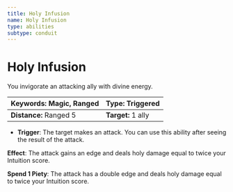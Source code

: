 ```yaml
---
title: Holy Infusion
name: Holy Infusion
type: abilities
subtype: conduit
---
```


# Holy Infusion

You invigorate an attacking ally with divine energy.

| **Keywords:** Magic, Ranged | **Type:** Triggered |
| :-------------------------- | :------------------ |
| **Distance:** Ranged 5      | **Target:** 1 ally  |

- **Trigger**: The target makes an attack. You can use this ability after seeing the result of the attack.

**Effect**: The attack gains an edge and deals holy damage equal to twice your Intuition score.

**Spend 1 Piety**: The attack has a double edge and deals holy damage equal to twice your Intuition score.
